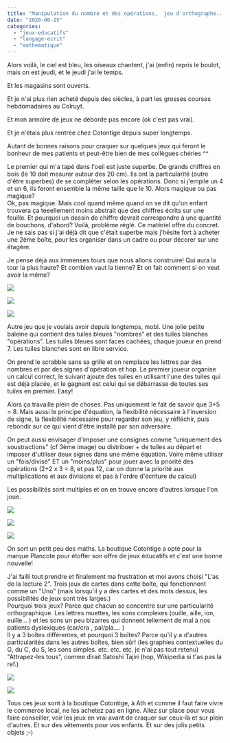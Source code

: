 ```yaml
---
title: "Manipulation du nombre et des opérations,  jeu d'orthographe... J'ai cra-qué!"
date: "2020-06-25"
categories: 
  - "jeux-educatifs"
  - "langage-ecrit"
  - "mathematique"
---
```


Alors voilà, le ciel est bleu, les oiseaux chantent, j'ai (enfin) repris le boulot, mais on est jeudi, et le jeudi j'ai le temps.

Et les magasins sont ouverts.

Et je n'ai plus rien acheté depuis des siècles, à part les grosses courses hebdomadaires au Colruyt.

Et mon armoire de jeux ne déborde pas encore (ok c'est pas vrai).

Et je n'étais plus rentrée chez Cotontige depuis super longtemps.

Autant de bonnes raisons pour craquer sur quelques jeux qui feront le bonheur de mes patients et peut-être bien de mes collègues chéries ^^

Le premier qui m'a tapé dans l'oeil est juste superbe. De grands chiffres en bois (le 10 doit mesurer autour des 20 cm). Ils ont la particularité (outre d'être superbes) de se compléter selon les opérations. Donc si j'empile un 4 et un 6, ils feront ensemble la même taille que le 10. Alors magique ou pas magique?  
Ok, pas magique. Mais cool quand même quand on se dit qu'un enfant trouvera ça teeellement moins abstrait que des chiffres écrits sur une feuille. Et pourquoi un dessin de chiffre devrait correspondre à une quantité de bouchons, d'abord? Voilà, problème réglé. Ce matériel offre du concret.  
Je ne sais pas si j'ai déjà dit que c'était superbe mais j'hésite fort à acheter une 2ème boîte, pour les organiser dans un cadre ou pour décorer sur une étagère.

Je pense déjà aux immenses tours que nous allons construire! Qui aura la tour la plus haute? Et combien vaut la tienne? Et on fait comment si on veut avoir la même?

![](/images/2020-06-25_14-27-21_459-1024x1024.jpeg)

![](/images/2020-06-25_14-27-21_479-1024x1024.jpeg)

![](/images/2020-06-25_14-27-21_499-1024x1024.jpeg)

Autre jeu que je voulais avoir depuis longtemps, mobi. Une jolie petite baleine qui contient des tuiles bleues "nombres" et des tuiles blanches "opérations". Les tuiles bleues sont faces cachées, chaque joueur en prend 7. Les tuiles blanches sont en libre service.

On prend le scrabble sans sa grille et on remplace les lettres par des nombres et par des signes d'opération et hop. Le premier joueur organise un calcul correct, le suivant ajoute des tuiles en utilisant l'une des tuiles qui est déjà placée, et le gagnant est celui qui se débarrasse de toutes ses tuiles en premier. Easy!

Alors ça travaille plein de choses. Pas uniquement le fait de savoir que 3+5 = 8. 
Mais aussi le principe d'équation, la flexibilité nécessaire à l'inversion de signe, la flexibilité nécessaire pour regarder son jeu, y réfléchir, puis rebondir sur ce qui vient d'être installé par son adversaire.

On peut aussi envisager d'imposer une consignes comme "uniquement des soustractions" (cf 3ème image) ou distribuer + de tuiles au départ et imposer d'utiliser deux signes dans une même équation. Voire même utiliser un "fois/divisé" ET un "moins/plus" pour jouer avec la priorité des opérations (2+2 x 3 = 8, et pas 12, car on donne la priorité aux multiplications et aux divisions et pas à l'ordre d'écriture du calcul)

Les possibilités sont multiples et on en trouve encore d'autres lorsque l'on joue.

![](/images/2020-06-25_14-17-10_695-1024x1024.jpeg)

![](/images/2020-06-25_14-17-10_618-1024x1024.jpeg)

![](/images/2020-06-25_14-17-10_570-1024x1024.jpeg)

On sort un petit peu des maths. La boutique Cotontige a opté pour la marque Plancote pour étoffer son offre de jeux éducatifs et c'est une bonne nouvelle!

J'ai failli tout prendre et finalement ma frustration et moi avons choisi "L'as de la lecture 2". Trois jeux de cartes dans cette boîte, qui fonctionnent comme un "Uno" (mais lorsqu'il y a des cartes et des mots dessus, les possibilités de jeux sont très larges.)  
Pourquoi trois jeux? Parce que chacun se concentre sur une particularité orthographique. Les lettres muettes, les sons complexes (ouille, aille, ion, euille... ) et les sons un peu bizarres qui donnent tellement de mal à nos patients dyslexiques (car/cra , pal/pla.... )  
Il y a 3 boîtes différentes, et pourquoi 3 boîtes? Parce qu'il y a d'autres particularités dans les autres boîtes, bien sûr! (les graphies contextuelles du G, du C, du S, les sons simples. etc. etc. etc. je n'ai pas tout retenu)  
"Attrapez-les tous", comme dirait Satoshi Tajiri (hop, Wikipedia si t'as pas la ref.)

![](/images/2020-06-25_14-21-43_144-1024x1024.jpeg)

![](/images/2020-06-25_14-21-43_164-1024x1024.jpeg)

Tous ces jeux sont à la boutique Cotontige, à Ath et comme il faut faire vivre le commerce local, ne les achetez pas en ligne. Allez sur place pour vous faire conseiller, voir les jeux en vrai avant de craquer sur ceux-là et sur plein d'autres. Et sur des vêtements pour vos enfants. Et sur des jolis petits objets ;-)
